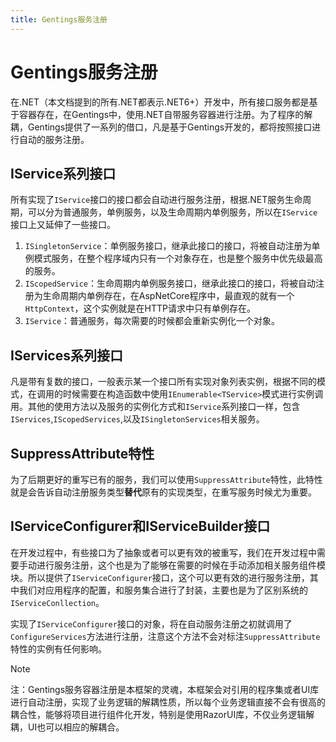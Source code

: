 ```yaml
---
title: Gentings服务注册
---
```


# Gentings服务注册

在.NET（本文档提到的所有.NET都表示.NET6+）开发中，所有接口服务都是基于容器存在，在Gentings中，使用.NET自带服务容器进行注册。为了程序的解耦，Gentings提供了一系列的借口，凡是基于Gentings开发的，都将按照接口进行自动的服务注册。

## IService系列接口

所有实现了`IService`接口的接口都会自动进行服务注册，根据.NET服务生命周期，可以分为普通服务，单例服务，以及生命周期内单例服务，所以在`IService`接口上又延伸了一些接口。

1. `ISingletonService`：单例服务接口，继承此接口的接口，将被自动注册为单例模式服务，在整个程序域内只有一个对象存在，也是整个服务中优先级最高的服务。
2. `IScopedService`：生命周期内单例服务接口，继承此接口的接口，将被自动注册为生命周期内单例存在，在AspNetCore程序中，最直观的就有一个`HttpContext`，这个实例就是在HTTP请求中只有单例存在。
3. `IService`：普通服务，每次需要的时候都会重新实例化一个对象。

## IServices系列接口

凡是带有复数的接口，一般表示某一个接口所有实现对象列表实例，根据不同的模式，在调用的时候需要在构造函数中使用`IEnumerable<TService>`模式进行实例调用。其他的使用方法以及服务的实例化方式和`IService`系列接口一样，包含`IServices`,`IScopedServices`,以及`ISingletonServices`相关服务。

## SuppressAttribute特性

为了后期更好的重写已有的服务，我们可以使用`SuppressAttribute`特性，此特性就是会告诉自动注册服务类型**替代**原有的实现类型，在重写服务时候尤为重要。

## IServiceConfigurer和IServiceBuilder接口

在开发过程中，有些接口为了抽象或者可以更有效的被重写，我们在开发过程中需要手动进行服务注册，这个也是为了能够在需要的时候在手动添加相关服务组件模块。所以提供了`IServiceConfigurer`接口，这个可以更有效的进行服务注册，其中我们对应用程序的配置，和服务集合进行了封装，主要也是为了区别系统的`IServiceConllection`。

实现了`IServiceConfigurer`接口的对象，将在自动服务注册之初就调用了`ConfigureServices`方法进行注册，注意这个方法不会对标注`SuppressAttribute`特性的实例有任何影响。

> [!NOTE]
> 注：Gentings服务容器注册是本框架的灵魂，本框架会对引用的程序集或者UI库进行自动注册，实现了业务逻辑的解耦性质，所以每个业务逻辑直接不会有很高的耦合性，能够将项目进行组件化开发，特别是使用RazorUI库，不仅业务逻辑解耦，UI也可以相应的解耦合。